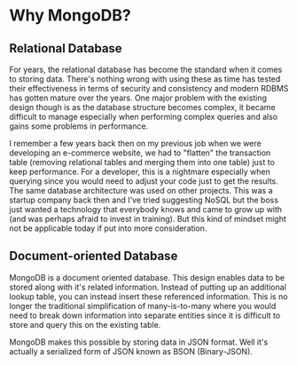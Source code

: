 # Why MongoDB?

## Relational Database

For years, the relational database has become the standard when it comes to storing data. There's nothing wrong with using these as time has tested their effectiveness in terms of security and consistency and modern RDBMS has gotten mature over the years. One major problem with the existing design though is as the database structure becomes complex, it became difficult to manage especially when performing complex queries and also gains some problems in performance. 

I remember a few years back then on my previous job when we were developing an e-commerce website, we had to "flatten" the transaction table \(removing relational tables and merging them into one table\) just to keep performance. For a developer, this is a nightmare especially when querying since you would need to adjust your code just to get the results. The same database architecture was used on other projects. This was a startup company back then and I've tried suggesting NoSQL but the boss just wanted a technology that everybody knows and came to grow up with \(and was perhaps afraid to invest in training\). But this kind of mindset might not be applicable today if put into more consideration.

## Document-oriented Database

MongoDB is a document oriented database. This design enables data to be stored along with it's related information. Instead of putting up an additional lookup table, you can instead insert these referenced information. This is no longer the traditional simplification of many-is-to-many where you would need to break down information into separate entities since it is difficult to  store and query this on the existing table. 

MongoDB makes this possible by storing data in JSON format. Well it's actually a serialized form of JSON known as BSON \(Binary-JSON\). 





